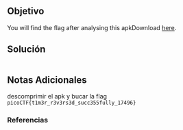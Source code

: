 ## Objetivo
You will find the flag after analysing this apkDownload [here](https://artifacts.picoctf.net/c/449/timer.apk).
## Solución
```bash

```
## Notas Adicionales
descomprimir el apk y bucar la flag
`picoCTF{t1m3r_r3v3rs3d_succ355fully_17496}`
### Referencias